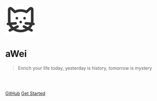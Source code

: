 ![logo](media/cat.svg)

# aWei

> Enrich your life today, yesterday is history, tomorrow is mystery

<img src="https://img.shields.io/github/stars/shitongwei-creator/android" data-origin="https://img.shields.io/github/stars/shitongwei-creator/android" alt=""> 
<img src="https://img.shields.io/github/forks/shitongwei-creator/android" data-origin="https://img.shields.io/github/forks/shitongwei-creator/android" alt="">
<img src="https://img.shields.io/github/license/shitongwei-creator/android" data-origin="https://img.shields.io/github/license/shitongwei-creator/android" alt="">
<br>

<br>
<span id="busuanzi_container_site_pv" style='display:none'>
    👀 本站总访问量：<span id="busuanzi_value_site_pv"></span> 次
</span>
<span id="busuanzi_container_site_uv" style='display:none'>
    | 🚴‍♂️ 本站总访客数：<span id="busuanzi_value_site_uv"></span> 人
</span>

[GitHub](https://awei.github.io/)
[Get Started](home.md)